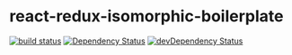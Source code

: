# react-redux-isomorphic-boilerplate

[![build status](https://img.shields.io/travis/viatsko/react-redux-isomorphic-boilerplate/master.svg?style=flat-square)](https://travis-ci.org/viatsko/react-redux-isomorphic-boilerplate)
[![Dependency Status](https://david-dm.org/viatsko/react-redux-isomorphic-boilerplate.svg?style=flat-square)](https://david-dm.org/viatsko/react-redux-isomorphic-boilerplate)
[![devDependency Status](https://david-dm.org/viatsko/react-redux-isomorphic-boilerplate/dev-status.svg?style=flat-square)](https://david-dm.org/viatsko/react-redux-isomorphic-boilerplate#info=devDependencies)
